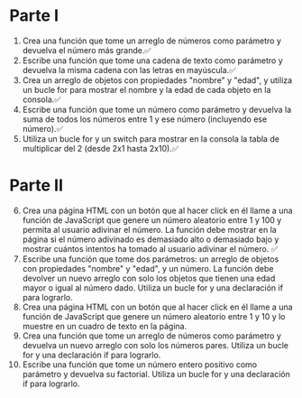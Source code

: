 # Parte I

1. Crea una función que tome un arreglo de números como parámetro y devuelva el número más grande.✅
2. Escribe una función que tome una cadena de texto como parámetro y devuelva la misma cadena con las letras en mayúscula.✅
3. Crea un arreglo de objetos con propiedades "nombre" y "edad", y utiliza un bucle for para mostrar el nombre y la edad de cada objeto en la consola.✅
4. Escribe una función que tome un número como parámetro y devuelva la suma de todos los números entre 1 y ese número (incluyendo ese número).✅
5. Utiliza un bucle for y un switch para mostrar en la consola la tabla de multiplicar del 2 (desde 2x1 hasta 2x10).✅

# Parte II

6. Crea una página HTML con un botón que al hacer click en él llame a una función de JavaScript que genere un número aleatorio entre 1 y 100 y permita al usuario adivinar el número. La función debe mostrar en la página si el número adivinado es demasiado alto o demasiado bajo y mostrar cuántos intentos ha tomado al usuario adivinar el número. ✅
7. Escribe una función que tome dos parámetros: un arreglo de objetos con propiedades "nombre" y "edad", y un número. La función debe devolver un nuevo arreglo con solo los objetos que tienen una edad mayor o igual al número dado. Utiliza un bucle for y una declaración if para lograrlo.
8. Crea una página HTML con un botón que al hacer click en él llame a una función de JavaScript que genere un número aleatorio entre 1 y 10 y lo muestre en un cuadro de texto en la página.
9. Crea una función que tome un arreglo de números como parámetro y devuelva un nuevo arreglo con solo los números pares. Utiliza un bucle for y una declaración if para lograrlo.
10. Escribe una función que tome un número entero positivo como parámetro y devuelva su factorial. Utiliza un bucle for y una declaración if para lograrlo.